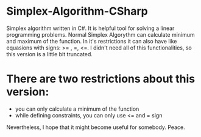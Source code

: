 # Simplex-Algorithm-CSharp
Simplex algorithm written in C#. It is helpful tool for solving a linear programming problems.
Normal Simplex Algorythm can calculate minimum and maximum of the function. In it's restrictions it can also have like equasions with signs: >= , =, <=.
I didn't need all of this functionalities, so this version is a little bit truncated.
# There are two restrictions about this version:
- you can only calculate a minimum of the function
- while defining constraints, you can only use <= and = sign

Nevertheless, I hope that it might become useful for somebody. Peace.
